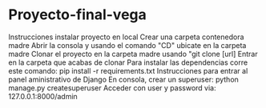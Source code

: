 # Proyecto-final-vega

Instrucciones instalar proyecto en local
Crear una carpeta contenedora madre
Abrir la consola y usando el comando "CD" ubicate en la carpeta madre
Clonar el proyecto en la carpeta madre usando "git clone [url]
Entrar en la carpeta que acabas de clonar
Para instalar las dependencias corre este comando:
pip install -r requirements.txt
Instrucciones para entrar al panel aministrativo de Django
En consola, crear un superuser:
python manage.py createsuperuser
Acceder con user y password via:
127.0.0.1:8000/admin
